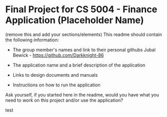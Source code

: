 # Final Project for CS 5004 - Finance Application (Placeholder Name)

(remove this and add your sections/elements)
This readme should contain the following information:

* The group member's names and link to their personal githubs
Jubal Bewick - <https://github.com/Darkknight-86>
* The application name and a brief description of the application

* Links to design documents and manuals

* Instructions on how to run the application

Ask yourself, if you started here in the readme, would you have what you need to work on this project and/or use the application?



test
